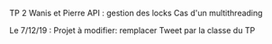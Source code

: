 TP 2
Wanis et Pierre
API : gestion des locks
Cas d'un multithreading

Le 7/12/19 : 
Projet à modifier: remplacer Tweet par la classe du TP
